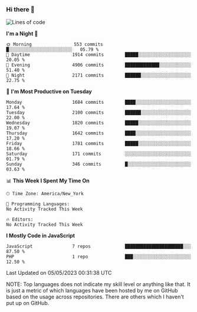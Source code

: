 ### Hi there 👋

<!--
**LynxJinxxy/LynxJinxxy** is a ✨ _special_ ✨ repository because its `README.md` (this file) appears on your GitHub profile.

Here are some ideas to get you started:

- 🔭 I’m currently working on ...
- 🌱 I’m currently learning ...
- 👯 I’m looking to collaborate on ...
- 🤔 I’m looking for help with ...
- 💬 Ask me about ...
- 📫 How to reach me: ...
- 😄 Pronouns: ...
- ⚡ Fun fact: ...
-->

<!--START_SECTION:waka-->
![Lines of code](https://img.shields.io/badge/From%20Hello%20World%20I%27ve%20Written-18.5%20million%20lines%20of%20code-blue)

**I'm a Night 🦉** 

```text
🌞 Morning                553 commits         █░░░░░░░░░░░░░░░░░░░░░░░░   05.79 % 
🌆 Daytime                1914 commits        █████░░░░░░░░░░░░░░░░░░░░   20.05 % 
🌃 Evening                4906 commits        █████████████░░░░░░░░░░░░   51.40 % 
🌙 Night                  2171 commits        ██████░░░░░░░░░░░░░░░░░░░   22.75 % 
```
📅 **I'm Most Productive on Tuesday** 

```text
Monday                   1684 commits        ████░░░░░░░░░░░░░░░░░░░░░   17.64 % 
Tuesday                  2100 commits        ██████░░░░░░░░░░░░░░░░░░░   22.00 % 
Wednesday                1820 commits        █████░░░░░░░░░░░░░░░░░░░░   19.07 % 
Thursday                 1642 commits        ████░░░░░░░░░░░░░░░░░░░░░   17.20 % 
Friday                   1781 commits        █████░░░░░░░░░░░░░░░░░░░░   18.66 % 
Saturday                 171 commits         ░░░░░░░░░░░░░░░░░░░░░░░░░   01.79 % 
Sunday                   346 commits         █░░░░░░░░░░░░░░░░░░░░░░░░   03.63 % 
```


📊 **This Week I Spent My Time On** 

```text
🕑︎ Time Zone: America/New_York

💬 Programming Languages: 
No Activity Tracked This Week

🔥 Editors: 
No Activity Tracked This Week
```

**I Mostly Code in JavaScript** 

```text
JavaScript               7 repos             ██████████████████████░░░   87.50 % 
PHP                      1 repo              ███░░░░░░░░░░░░░░░░░░░░░░   12.50 % 
```




 Last Updated on 05/05/2023 00:31:38 UTC
<!--END_SECTION:waka-->
NOTE: Top languages does not indicate my skill level or anything like that. It is just a metric of which languages have been hosted by me on GitHub based on the usage across repositories. There are others which I haven't put up on GitHub.

